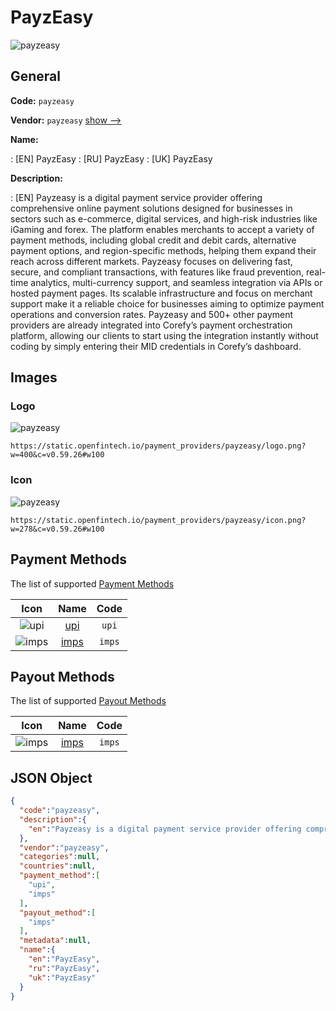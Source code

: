 
# PayzEasy 
![payzeasy](https://static.openfintech.io/payment_providers/payzeasy/logo.png?w=400&c=v0.59.26#w100)  

## General 
 
**Code:** `payzeasy` 
 
**Vendor:** `payzeasy` [show -->](/vendors/payzeasy/) 
 
**Name:** 
 
:	[EN] PayzEasy 
:	[RU] PayzEasy 
:	[UK] PayzEasy 
 
**Description:** 
 
: [EN] Payzeasy is a digital payment service provider offering comprehensive online payment solutions designed for businesses in sectors such as e-commerce, digital services, and high-risk industries like iGaming and forex. The platform enables merchants to accept a variety of payment methods, including global credit and debit cards, alternative payment options, and region-specific methods, helping them expand their reach across different markets. Payzeasy focuses on delivering fast, secure, and compliant transactions, with features like fraud prevention, real-time analytics, multi-currency support, and seamless integration via APIs or hosted payment pages. Its scalable infrastructure and focus on merchant support make it a reliable choice for businesses aiming to optimize payment operations and conversion rates. Payzeasy and 500+ other payment providers are already integrated into Corefy’s payment orchestration platform, allowing our clients to start using the integration instantly without coding by simply entering their MID credentials in Corefy’s dashboard. 
 

## Images 

### Logo 
 
![payzeasy](https://static.openfintech.io/payment_providers/payzeasy/logo.png?w=400&c=v0.59.26#w100)  

```
https://static.openfintech.io/payment_providers/payzeasy/logo.png?w=400&c=v0.59.26#w100
```  

### Icon 
 
![payzeasy](https://static.openfintech.io/payment_providers/payzeasy/icon.png?w=278&c=v0.59.26#w100)  

```
https://static.openfintech.io/payment_providers/payzeasy/icon.png?w=278&c=v0.59.26#w100
```  

## Payment Methods 
 
The list of supported [Payment Methods](/payment-methods/) 

|Icon|Name|Code| 
|:---:|:---:|:---:| 
|![upi](https://static.openfintech.io/payment_methods/upi/icon.svg?w=278&c=v0.59.26#w100) |[upi](/payment-methods/upi/)|`upi`| 
|![imps](https://static.openfintech.io/payment_methods/imps/icon.png?w=278&c=v0.59.26#w100) |[imps](/payment-methods/imps/)|`imps`| 
 

## Payout Methods 
 
The list of supported [Payout Methods](/payout-methods/) 

|Icon|Name|Code| 
|:---:|:---:|:---:| 
|![imps](https://static.openfintech.io/payout_methods/imps/icon.png?w=278&c=v0.59.26#w40) |[imps](payout-methodsimps/)|`imps`| 
 

## JSON Object 

```json
{
  "code":"payzeasy",
  "description":{
    "en":"Payzeasy is a digital payment service provider offering comprehensive online payment solutions designed for businesses in sectors such as e-commerce, digital services, and high-risk industries like iGaming and forex. The platform enables merchants to accept a variety of payment methods, including global credit and debit cards, alternative payment options, and region-specific methods, helping them expand their reach across different markets. Payzeasy focuses on delivering fast, secure, and compliant transactions, with features like fraud prevention, real-time analytics, multi-currency support, and seamless integration via APIs or hosted payment pages. Its scalable infrastructure and focus on merchant support make it a reliable choice for businesses aiming to optimize payment operations and conversion rates. Payzeasy and 500+ other payment providers are already integrated into Corefy\u2019s payment orchestration platform, allowing our clients to start using the integration instantly without coding by simply entering their MID credentials in Corefy\u2019s dashboard."
  },
  "vendor":"payzeasy",
  "categories":null,
  "countries":null,
  "payment_method":[
    "upi",
    "imps"
  ],
  "payout_method":[
    "imps"
  ],
  "metadata":null,
  "name":{
    "en":"PayzEasy",
    "ru":"PayzEasy",
    "uk":"PayzEasy"
  }
}
```  
